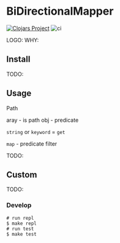 # BiDirectionalMapper

[![Clojars Project](https://img.shields.io/clojars/v/bdm.svg)](https://clojars.org/bdm)
![ci](https://github.com/aitem/bdm/workflows/CI/badge.svg)

LOGO: 
WHY:

## Install

TODO:

## Usage

Path

aray - is path
obj - predicate

`string` or `keyword` = `get`

`map` - predicate filter

TODO:

## Custom

TODO:

### Develop

```
# run repl
$ make repl
# run test 
$ make test 
```
